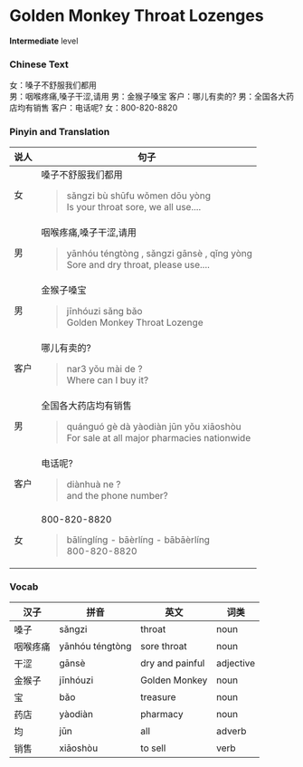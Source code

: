 # Golden Monkey Throat Lozenges
**Intermediate** level
### Chinese Text
女：嗓子不舒服我们都用<br />男：咽喉疼痛,嗓子干涩,请用
男：金猴子嗓宝
客户：哪儿有卖的?
男：全国各大药店均有销售
客户：电话呢?
女：800-820-8820

### Pinyin and Translation
|说人|句子|
|----|----|
|女|嗓子不舒服我们都用<blockquote>sǎngzi bù shūfu wǒmen dōu yòng<br />Is your throat sore, we all use....</blockquote>|
|男|咽喉疼痛,嗓子干涩,请用<blockquote>yānhóu téngtòng , sǎngzi gānsè , qǐng yòng<br />Sore and dry throat, please use....</blockquote>|
|男|金猴子嗓宝<blockquote>jīnhóuzi sǎng bǎo<br />Golden Monkey Throat Lozenge</blockquote>|
|客户|哪儿有卖的?<blockquote>nar3 yǒu mài de ?<br />Where can I buy it?</blockquote>|
|男|全国各大药店均有销售<blockquote>quánguó gè dà yàodiàn jūn yǒu xiāoshòu<br />For sale at all major pharmacies nationwide</blockquote>|
|客户|电话呢?<blockquote>diànhuà ne ?<br />and the phone number?</blockquote>|
|女|800-820-8820<blockquote>bālínglíng - bāèrlíng - bābāèrlíng<br />800-820-8820</blockquote>|
### Vocab
|汉子|拼音|英文|词类|
|----|----|----|----|
|嗓子|sǎngzi|throat|noun|
|咽喉疼痛|yānhóu téngtòng|sore throat|noun|
|干涩|gānsè|dry and painful|adjective|
|金猴子|jīnhóuzi|Golden Monkey|noun|
|宝|bǎo|treasure|noun|
|药店|yàodiàn|pharmacy|noun|
|均|jūn|all|adverb|
|销售|xiāoshòu|to sell|verb|
